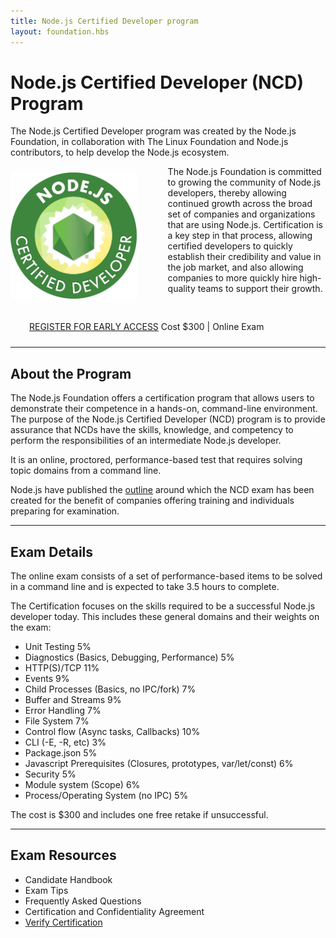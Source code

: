 ```yaml
---
title: Node.js Certified Developer program
layout: foundation.hbs
---
```


# Node.js Certified Developer (NCD) Program

The Node.js Certified Developer program was created by the Node.js Foundation, in collaboration with The Linux Foundation and Node.js contributors, to help develop the Node.js ecosystem.

<img src="/static/images/node-cert-logo.png" alt="Node.js certification logo" title="Node.js cert logo" align="left" width="40%" height="40%" style="padding: 10px 50px 30px 0" />

The Node.js Foundation is committed to growing the community of Node.js developers, thereby allowing continued growth across the broad set of companies and organizations that are using Node.js. Certification is a key step in that process, allowing certified developers to quickly establish their credibility and value in the job market, and also allowing companies to more quickly hire high-quality teams to support their growth.

<p align="left" style="padding: 30px 0 10px 30px">
<a href="https://docs.google.com/forms/d/e/1FAIpQLSfCGtf0dDqYSFOzTZQANzjKOqvZn0g2-s7nVvQzmwRfIiotxA/viewform?usp=sf_link">REGISTER FOR EARLY ACCESS</a>    
Cost $300 | Online Exam</p>

---------------

## About the Program
The Node.js Foundation offers a certification program that allows users to demonstrate their competence in a hands-on, command-line environment. The purpose of the Node.js Certified Developer (NCD) program is to provide assurance that NCDs have the skills, knowledge, and competency to perform the responsibilities of an intermediate Node.js developer.

It is an online, proctored, performance-based test that requires solving topic domains from a command line.

Node.js  have published the [outline](https://github.com/nodejs/education/blob/master/certification.md#the-topics) around which the NCD exam has been created for the benefit of companies offering training and individuals preparing for examination.

----------------

## Exam Details

The online exam consists of a set of performance-based items to be solved in a command line and is expected to take 3.5 hours to complete.

The Certification focuses on the skills required to be a successful Node.js developer today. This includes these general domains and their weights on the exam:

- Unit Testing 5%
- Diagnostics (Basics, Debugging, Performance) 5%
- HTTP(S)/TCP 11%
- Events 9%
- Child Processes (Basics, no IPC/fork) 7%
- Buffer and Streams 9%
- Error Handling 7%
- File System 7%
- Control flow (Async tasks, Callbacks) 10%
- CLI (-E, -R, etc) 3%
- Package.json 5%
- Javascript Prerequisites (Closures, prototypes, var/let/const) 6%
- Security 5%
- Module system (Scope) 6%
- Process/Operating System (no IPC) 5%

The cost is $300 and includes one free retake if unsuccessful.

----------------

## Exam Resources
- Candidate Handbook
- Exam Tips
- Frequently Asked Questions
- Certification and Confidentiality Agreement
- [Verify Certification](https://training.linuxfoundation.org/certification/verify-certifications)

